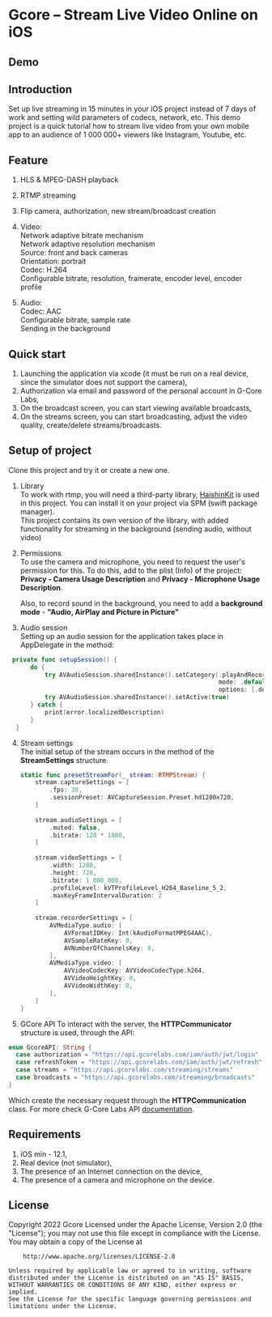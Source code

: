 # Gcore – Stream Live Video Online on iOS

## Demo

## Introduction
Set up live streaming in 15 minutes in your iOS project instead of 7 days of work and setting wild parameters of codecs, network, etc. This demo project is a quick tutorial how to stream live video from your own mobile app to an audience of 1 000 000+ viewers like Instagram, Youtube, etc.

## Feature
1) HLS & MPEG-DASH playback

2) RTMP streaming

3) Flip camera, authorization, new stream/broadcast creation

4) Video: <br />
  Network adaptive bitrate mechanism <br />
  Network adaptive resolution mechanism <br />
  Source: front and back cameras <br />
  Orientation: portrait <br />
  Codec: H.264 <br />
  Configurable bitrate, resolution, framerate, encoder level, encoder profile <br />
  
5) Audio: <br />
  Codec: AAC  <br />
  Configurable bitrate, sample rate <br />
  Sending in the background <br />
 
## Quick start 
  1) Launching the application via xcode (it must be run on a real device, since the simulator does not support the camera),
  2) Authorization via email and password of the personal account in G-Core Labs,
  3) On the broadcast screen, you can start viewing available broadcasts,
  4) On the streams screen, you can start broadcasting, adjust the video quality, create/delete streams/broadcasts.

## Setup of project
Clone this project and try it or create a new one.

1) Library <br />
  To work with rtmp, you will need a third-party library, [HaishinKit](https://github.com/shogo4405/HaishinKit.swift) is used in this project. You can install it on your project via SPM (swift package manager). <br />
  This project contains its own version of the library, with added functionality for streaming in the background (sending audio, without video)
  
2) Permissions <br />
  To use the camera and microphone, you need to request the user's permission for this. To do this, add to the plist (Info) of the project:
  **Privacy - Camera Usage Description** and **Privacy - Microphone Usage Description**. <br />

    Also, to record sound in the background, you need to add a **background mode** - **"Audio, AirPlay and Picture in Picture"**
  
3) Audio session <br />
  Setting up an audio session for the application takes place in AppDelegate in the method:
  
  ```swift
   private func setupSession() {
        do {
            try AVAudioSession.sharedInstance().setCategory(.playAndRecord,
                                                            mode: .default,
                                                            options: [.defaultToSpeaker, .allowBluetooth])
            try AVAudioSession.sharedInstance().setActive(true)
        } catch {
            print(error.localizedDescription)
        }
    }
  ```
  
4) Stream settings <br />
    The initial setup of the stream occurs in the method of the **StreamSettings** structure.
    ```swift
    static func presetStreamFor(_ stream: RTMPStream) {
        stream.captureSettings = [
            .fps: 30,
            .sessionPreset: AVCaptureSession.Preset.hd1280x720,
        ]
        
        stream.audioSettings = [
            .muted: false,
            .bitrate: 128 * 1000,
        ]
        
        stream.videoSettings = [
            .width: 1280,
            .height: 720,
            .bitrate: 1_000_000,
            .profileLevel: kVTProfileLevel_H264_Baseline_5_2,
            .maxKeyFrameIntervalDuration: 2
        ]
        
        stream.recorderSettings = [
            AVMediaType.audio: [
                AVFormatIDKey: Int(kAudioFormatMPEG4AAC),
                AVSampleRateKey: 0,
                AVNumberOfChannelsKey: 0,
            ],
            AVMediaType.video: [
                AVVideoCodecKey: AVVideoCodecType.h264,
                AVVideoHeightKey: 0,
                AVVideoWidthKey: 0,
            ],
        ]
    }
    ```
5) GCore API
  To interact with the server, the **HTTPCommunicator** structure is used, through the API:
  ```swift
enum GcoreAPI: String {
    case authorization = "https://api.gcorelabs.com/iam/auth/jwt/login"
    case refreshToken = "https://api.gcorelabs.com/iam/auth/jwt/refresh"
    case streams = "https://api.gcorelabs.com/streaming/streams"
    case broadcasts = "https://api.gcorelabs.com/streaming/broadcasts"
}
  ```
  Which create the necessary request through the **HTTPCommunication** class.
  For more check G-Core Labs API [documentation](https://apidocs.gcorelabs.com/streaming#tag/Streams).
  
## Requirements
  1) iOS min - 12.1,
  2) Real device (not simulator),
  3) The presence of an Internet connection on the device,
  4) The presence of a camera and microphone on the device.
  
## License
Copyright 2022 Gcore
    Licensed under the Apache License, Version 2.0 (the "License");
    you may not use this file except in compliance with the License.
    You may obtain a copy of the License at

        http://www.apache.org/licenses/LICENSE-2.0

    Unless required by applicable law or agreed to in writing, software
    distributed under the License is distributed on an "AS IS" BASIS,
    WITHOUT WARRANTIES OR CONDITIONS OF ANY KIND, either express or implied.
    See the License for the specific language governing permissions and
    limitations under the License.

